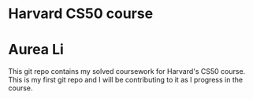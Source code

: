 # Harvard CS50 course
# Aurea Li

This git repo contains my solved coursework for Harvard's CS50 course.
This is my first git repo and I will be contributing to it as I progress in the course.
